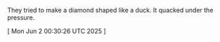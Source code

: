  
They tried to make a diamond shaped like a duck. It quacked under the pressure.
 
[ 
Mon Jun  2 00:30:26 UTC 2025
 ]
